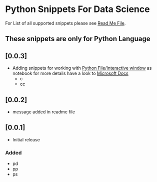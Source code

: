 # Python Snippets For Data Science

For List of all supported snippets please see [Read Me File](https://github.com/talk2sunil83/DSSnippets/blob/master/README.md).

## These snippets are only for Python Language

## [0.0.3]

- Adding snippets for working with [Python File/Interactive window](https://code.visualstudio.com/docs/python/jupyter-support-py) as notebook for more details have a look to [Microsoft Docs](https://code.visualstudio.com/docs/python/jupyter-support-py)
  - c
  - cc

## [0.0.2]

- message added in readme file

## [0.0.1]

- Initial release

### Added

- pd
- pp
- ps
